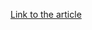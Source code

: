 [Link to the article](https://www.malwarebytes.com/blog/news/2025/01/groupgreeting-e-card-site-attacked-inzqxq-campaign)
